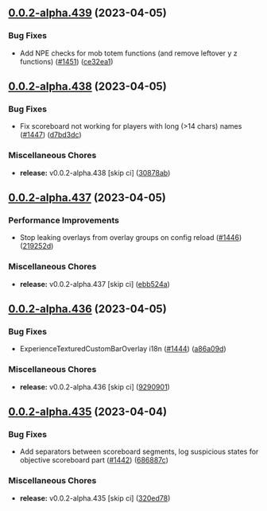 ## [0.0.2-alpha.439](https://github.com/Wynntils/Artemis/compare/v0.0.2-alpha.438...v0.0.2-alpha.439) (2023-04-05)


### Bug Fixes

* Add NPE checks for mob totem functions (and remove leftover y z functions) ([#1451](https://github.com/Wynntils/Artemis/issues/1451)) ([ce32ea1](https://github.com/Wynntils/Artemis/commit/ce32ea12c380a2d446019392ef664f1d29aaa8c4))

## [0.0.2-alpha.438](https://github.com/Wynntils/Artemis/compare/v0.0.2-alpha.437...v0.0.2-alpha.438) (2023-04-05)


### Bug Fixes

* Fix scoreboard not working for players with long (>14 chars) names ([#1447](https://github.com/Wynntils/Artemis/issues/1447)) ([d7bd3dc](https://github.com/Wynntils/Artemis/commit/d7bd3dce19861f030269265ccc30bbef785e2c76))


### Miscellaneous Chores

* **release:** v0.0.2-alpha.438 [skip ci] ([30878ab](https://github.com/Wynntils/Artemis/commit/30878abb596c50f457e3a51e6c41f771041132a5))

## [0.0.2-alpha.437](https://github.com/Wynntils/Artemis/compare/v0.0.2-alpha.436...v0.0.2-alpha.437) (2023-04-05)


### Performance Improvements

* Stop leaking overlays from overlay groups on config reload ([#1446](https://github.com/Wynntils/Artemis/issues/1446)) ([219252d](https://github.com/Wynntils/Artemis/commit/219252d29c4f7eb42c6b8db6ed86be45a90734c9))


### Miscellaneous Chores

* **release:** v0.0.2-alpha.437 [skip ci] ([ebb524a](https://github.com/Wynntils/Artemis/commit/ebb524a6e258e55992982d4fe860050c99d7f2f5))

## [0.0.2-alpha.436](https://github.com/Wynntils/Artemis/compare/v0.0.2-alpha.435...v0.0.2-alpha.436) (2023-04-05)


### Bug Fixes

* ExperienceTexturedCustomBarOverlay i18n ([#1444](https://github.com/Wynntils/Artemis/issues/1444)) ([a86a09d](https://github.com/Wynntils/Artemis/commit/a86a09d5d1170cf268eb3e4bc8d8b353d55653c4))


### Miscellaneous Chores

* **release:** v0.0.2-alpha.436 [skip ci] ([9290901](https://github.com/Wynntils/Artemis/commit/9290901276672523d49c5fc748f944061d3767c0))

## [0.0.2-alpha.435](https://github.com/Wynntils/Artemis/compare/v0.0.2-alpha.434...v0.0.2-alpha.435) (2023-04-04)


### Bug Fixes

* Add separators between scoreboard segments, log suspicious states for objective scoreboard part ([#1442](https://github.com/Wynntils/Artemis/issues/1442)) ([686887c](https://github.com/Wynntils/Artemis/commit/686887cfb32532359687e3dc3c2ff006e816326a))


### Miscellaneous Chores

* **release:** v0.0.2-alpha.435 [skip ci] ([320ed78](https://github.com/Wynntils/Artemis/commit/320ed78bd0f7dc92c14ccc69c341bf3a597a6c5d))

